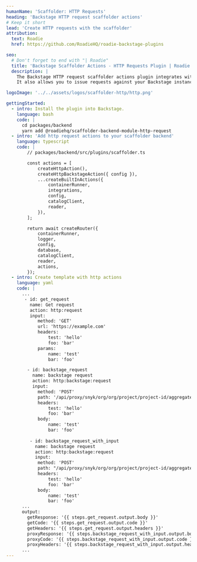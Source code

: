 ```yaml
---
humanName: 'Scaffolder: HTTP Requests'
heading: 'Backstage HTTP request scaffolder actions'
# Keep it short
lead: 'Create HTTP requests with the scaffolder'
attribution:
  text: Roadie
  href: https://github.com/RoadieHQ/roadie-backstage-plugins

seo:
  # Don't forget to end with "| Roadie"
  title: 'Backstage Scaffolder Actions - HTTP Requests Plugin | Roadie'
  description: |
    The Backstage HTTP request scaffolder actions plugin integrates with the pre existing scaffolder actions. It extends them and allows you to send arbitary http requests to a given endpoint.
    It also allows you to issue requests against your Backstage instance.

logoImage: '../../assets/logos/scaffolder-http/http.png'

gettingStarted:
  - intro: Install the plugin into Backstage.
    language: bash
    code: |
      cd packages/backend
      yarn add @roadiehq/scaffolder-backend-module-http-request
  - intro: 'Add http request actions to your scaffolder backend'
    language: typescript
    code: | 
        // packages/backend/src/plugins/scaffolder.ts

        const actions = [
            createHttpAction(),
            createHttpBackstageAction({ config }),
            ...createBuiltInActions({
                containerRunner,
                integrations,
                config,
                catalogClient,
                reader,
            }),
        ];

        return await createRouter({
            containerRunner,
            logger,
            config,
            database,
            catalogClient,
            reader,
            actions,
        });
  - intro: Create template with http actions
    language: yaml
    code: |
      ...
       - id: get_request
         name: Get request
         action: http:request
         input:
            method: 'GET'
            url: 'https://example.com'
            headers:
                test: 'hello'
                foo: 'bar'
            params:
                name: 'test'
                bar: 'foo'

        - id: backstage_request
          name: backstage request
          action: http:backstage:request
          input:
            method: 'POST'
            path: '/api/proxy/snyk/org/org/project/project-id/aggregated-issues'
            headers:
                test: 'hello'
                foo: 'bar'
            body:
                name: 'test'
                bar: 'foo'
        
         - id: backstage_request_with_input
           name: backstage request
           action: http:backstage:request
           input:
            method: 'POST'
            path: "/api/proxy/snyk/org/org/project/project-id/aggregated-issues/get/some/job{{ steps.backstage_request.output.body.number }}"'
            headers:
                test: 'hello'
                foo: 'bar'
            body:
                name: 'test'
                bar: 'foo'
      ...
      output:
        getResponse: '{{ steps.get_request.output.body }}'
        getCode: '{{ steps.get_request.output.code }}'
        getHeaders: '{{ steps.get_request.output.headers }}'
        proxyResponse: '{{ steps.backstage_request_with_input.output.body }}'
        proxyCode: '{{ steps.backstage_request_with_input.output.code }}'
        proxyHeaders: '{{ steps.backstage_request_with_input.output.headers }}'
      ...
---
```

